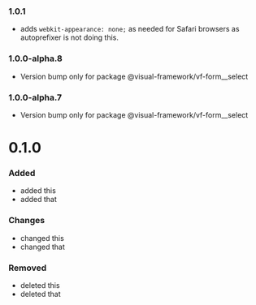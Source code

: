 ### 1.0.1

- adds `webkit-appearance: none;` as needed for Safari browsers as autoprefixer is not doing this.

### 1.0.0-alpha.8

- Version bump only for package @visual-framework/vf-form__select

### 1.0.0-alpha.7

- Version bump only for package @visual-framework/vf-form__select













































































































































# 0.1.0

### Added
- added this
- added that

### Changes

- changed this
- changed that

### Removed

- deleted this
- deleted that
